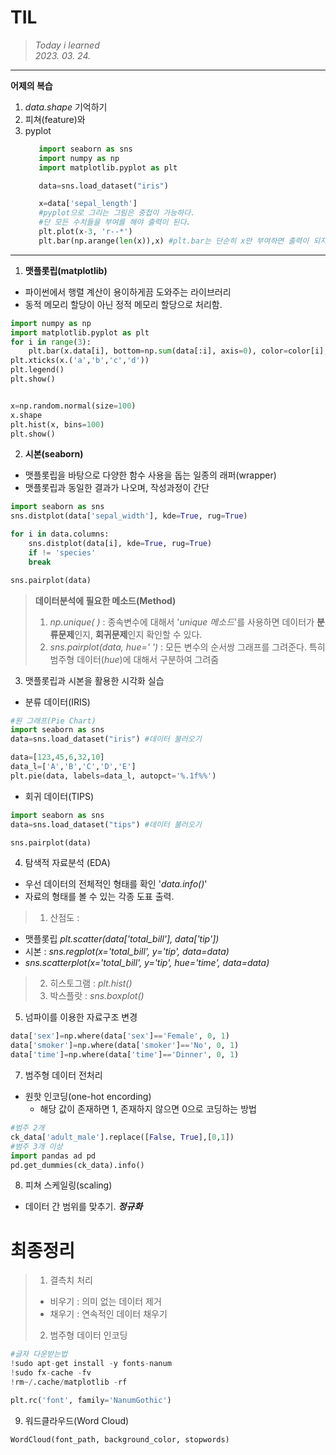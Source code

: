 # **TIL**
>*Today i learned* \
>*2023. 03. 24.*   

---

**어제의 복습**
1. *data.shape* 기억하기
2. 피쳐(feature)와 
3. pyplot
   ```python
      import seaborn as sns
      import numpy as np
      import matplotlib.pyplot as plt

      data=sns.load_dataset("iris")

      x=data['sepal_length']
      #pyplot으로 그리는 그림은 중첩이 가능하다.
      #단 모든 수치들을 부여를 해야 출력이 된다.
      plt.plot(x-3, 'r--*')
      plt.bar(np.arange(len(x)),x) #plt.bar는 단순히 x만 부여하면 출력이 되지 않는다. "y값이 필요"
      ```
---

1. **맷플롯립(matplotlib)**
- 파이썬에서 행렬 계산이 용이하게끔 도와주는 라이브러리
- 동적 메모리 할당이 아닌 정적 메모리 할당으로 처리함.

```python
import numpy as np
import matplotlib.pyplot as plt
for i in range(3):
    plt.bar(x.data[i], bottom=np.sum(data[:i], axis=0), color=color[i], label=name[i])
plt.xticks(x.('a','b','c','d'))
plt.legend()
plt.show()


x=np.random.normal(size=100)
x.shape
plt.hist(x, bins=100)
plt.show()
```

2. **시본(seaborn)**
- 맷플롯립을 바탕으로 다양한 함수 사용을 돕는 일종의 래퍼(wrapper)
- 맷플롯립과 동일한 결과가 나오며, 작성과정이 간단

```python
import seaborn as sns
sns.distplot(data['sepal_width'], kde=True, rug=True)

for i in data.columns:
    sns.distplot(data[i], kde=True, rug=True)
    if != 'species'
    break

sns.pairplot(data)
```

> **데이터분석에 필요한 메소드(Method)**
> 1. *np.unique( )* : 종속변수에 대해서 '*unique 메소드*'를 사용하면 데이터가 **분류문제**인지, **회귀문제**인지 확인할 수 있다.
> 2. *sns.pairplot(data, hue=' ')* : 모든 변수의 순서쌍 그래프를 그려준다. 특히 범주형 데이터(*hue*)에 대해서 구분하여 그려줌
>

3. 맷플롯립과 시본을 활용한 시각화 실습
- 분류 데이터(IRIS)
```python
#원 그래프(Pie Chart)
import seaborn as sns
data=sns.load_dataset("iris") #데이터 불러오기

data=[123,45,6,32,10]
data_l=['A','B','C','D','E']
plt.pie(data, labels=data_l, autopct='%.1f%%')
```
- 회귀 데이터(TIPS)
```python
import seaborn as sns
data=sns.load_dataset("tips") #데이터 불러오기

sns.pairplot(data)
```

4. 탐색적 자료분석 (EDA)
- 우선 데이터의 전체적인 형태를 확인 '*data.info()*'
- 자료의 형태를 볼 수 있는 각종 도표 출력.
>1. 산점도 : 
- 맷플롯립 *plt.scatter(data['total_bill'], data['tip'])*
- 시본 : *sns.regplot(x='total_bill', y='tip', data=data)* 
- *sns.scatterplot(x='total_bill', y='tip', hue='time', data=data)*
>2. 히스토그램 : *plt.hist()*
>3. 박스플랏 : *sns.boxplot()*

5. 넘파이를 이용한 자료구조 변경
```python
data['sex']=np.where(data['sex']=='Female', 0, 1)
data['smoker']=np.where(data['smoker']=='No', 0, 1)
data['time']=np.where(data['time']=='Dinner', 0, 1)
```

7. 범주형 데이터 전처리
- 원핫 인코딩(one-hot encording)
  - 해당 값이 존재하면 1, 존재하지 않으면 0으로 코딩하는 방법
```python
#범주 2개
ck_data['adult_male'].replace([False, True],[0,1])
#범주 3개 이상
import pandas ad pd
pd.get_dummies(ck_data).info()
```

8. 피쳐 스케일링(scaling)
- 데이터 간 범위를 맞추기. ***정규화***

# 최종정리
> 1. 결측치 처리
> - 비우기 : 의미 없는 데이터 제거 
> - 채우기 : 연속적인 데이터 채우기
> 2. 범주형 데이터 인코딩


```python
#글자 다운받는법
!sudo apt-get install -y fonts-nanum
!sudo fx-cache -fv
!rm~/.cache/matplotlib -rf

plt.rc('font', family='NanumGothic')
```

9. 워드클라우드(Word Cloud)

```python
WordCloud(font_path, background_color, stopwords)
```